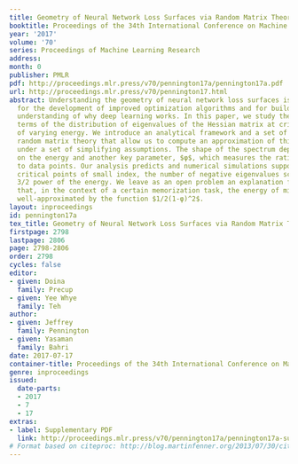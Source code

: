 ```yaml
---
title: Geometry of Neural Network Loss Surfaces via Random Matrix Theory
booktitle: Proceedings of the 34th International Conference on Machine Learning
year: '2017'
volume: '70'
series: Proceedings of Machine Learning Research
address: 
month: 0
publisher: PMLR
pdf: http://proceedings.mlr.press/v70/pennington17a/pennington17a.pdf
url: http://proceedings.mlr.press/v70/pennington17.html
abstract: Understanding the geometry of neural network loss surfaces is important
  for the development of improved optimization algorithms and for building a theoretical
  understanding of why deep learning works. In this paper, we study the geometry in
  terms of the distribution of eigenvalues of the Hessian matrix at critical points
  of varying energy. We introduce an analytical framework and a set of tools from
  random matrix theory that allow us to compute an approximation of this distribution
  under a set of simplifying assumptions. The shape of the spectrum depends strongly
  on the energy and another key parameter, $φ$, which measures the ratio of parameters
  to data points. Our analysis predicts and numerical simulations support that for
  critical points of small index, the number of negative eigenvalues scales like the
  3/2 power of the energy. We leave as an open problem an explanation for our observation
  that, in the context of a certain memorization task, the energy of minimizers is
  well-approximated by the function $1/2(1-φ)^2$.
layout: inproceedings
id: pennington17a
tex_title: Geometry of Neural Network Loss Surfaces via Random Matrix Theory
firstpage: 2798
lastpage: 2806
page: 2798-2806
order: 2798
cycles: false
editor:
- given: Doina
  family: Precup
- given: Yee Whye
  family: Teh
author:
- given: Jeffrey
  family: Pennington
- given: Yasaman
  family: Bahri
date: 2017-07-17
container-title: Proceedings of the 34th International Conference on Machine Learning
genre: inproceedings
issued:
  date-parts:
  - 2017
  - 7
  - 17
extras:
- label: Supplementary PDF
  link: http://proceedings.mlr.press/v70/pennington17a/pennington17a-supp.pdf
# Format based on citeproc: http://blog.martinfenner.org/2013/07/30/citeproc-yaml-for-bibliographies/
---
```

